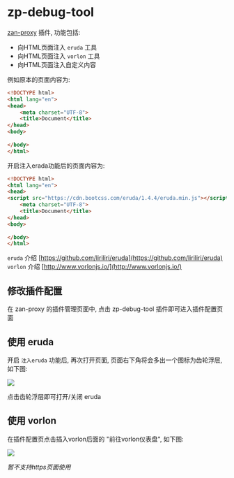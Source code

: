 # zp-debug-tool

[zan-proxy](https://github.com/youzan/zan-proxy) 插件, 功能包括:

* 向HTML页面注入 `eruda` 工具
* 向HTML页面注入 `vorlon` 工具
* 向HTML页面注入自定义内容

例如原本的页面内容为:
```html
<!DOCTYPE html>
<html lang="en">
<head>
    <meta charset="UTF-8">
    <title>Document</title>
</head>
<body>
    
</body>
</html>
```

开启注入erada功能后的页面内容为:
```html
<!DOCTYPE html>
<html lang="en">
<head>
<script src="https://cdn.bootcss.com/eruda/1.4.4/eruda.min.js"></script><script>eruda.init()</script>
    <meta charset="UTF-8">
    <title>Document</title>
</head>
<body>
    
</body>
</html>
```

`eruda` 介绍 [https://github.com/liriliri/eruda](https://github.com/liriliri/eruda)  
`vorlon` 介绍 [http://www.vorlonjs.io/](http://www.vorlonjs.io/)

## 修改插件配置

在 zan-proxy 的插件管理页面中, 点击 zp-debug-tool 插件即可进入插件配置页面

## 使用 eruda

开启 `注入eruda` 功能后, 再次打开页面, 页面右下角将会多出一个图标为齿轮浮层, 如下图:

![](https://cdn.suisuijiang.com/ImageMessage/5adad39555703565e7903f78_1531837924867.png)

点击齿轮浮层即可打开/关闭 eruda

## 使用 vorlon

在插件配置页点击插入vorlon后面的 "前往vorlon仪表盘", 如下图:

![](https://cdn.suisuijiang.com/ImageMessage/5adad39555703565e7903f78_1531838333264.png)

*暂不支持https页面使用*